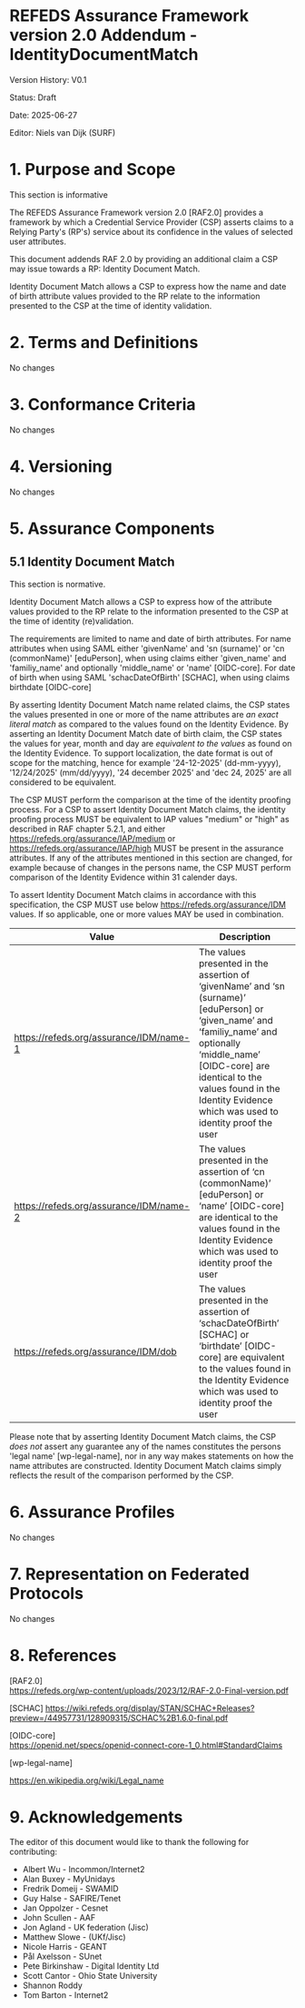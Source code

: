 # REFEDS Assurance Framework version 2.0 Addendum - IdentityDocumentMatch

Version History: V0.1

Status: Draft

Date: 2025-06-27

Editor: Niels van Dijk (SURF)

# 1. Purpose and Scope

This section is informative

The REFEDS Assurance Framework version 2.0 \[RAF2.0\] provides a
framework by which a Credential Service Provider (CSP) asserts claims to
a Relying Party's (RP\'s) service about its confidence in the values of
selected user attributes.

This document addends RAF 2.0 by providing an additional claim a CSP may
issue towards a RP: Identity Document Match.

Identity Document Match allows a CSP to express how the name and date of
birth attribute values provided to the RP relate to the information
presented to the CSP at the time of identity validation.

# 2. Terms and Definitions

No changes

# 3. Conformance Criteria

No changes

# 4. Versioning

No changes

# 5. Assurance Components

## 5.1 Identity Document Match

This section is normative.

Identity Document Match allows a CSP to express how of the attribute
values provided to the RP relate to the information presented to the CSP
at the time of identity (re)validation.

The requirements are limited to name and date of birth attributes. For
name attributes when using SAML either 'givenName' and 'sn (surname)' or
'cn (commonName)' \[eduPerson\], when using claims either 'given_name'
and 'familiy_name' and optionally 'middle_name' or 'name' \[OIDC-core\].
For date of birth when using SAML 'schacDateOfBirth' \[SCHAC\], when
using claims birthdate \[OIDC-core\]

By asserting Identity Document Match name related claims, the CSP states
the values presented in one or more of the name attributes are *an exact
literal match* as compared to the values found on the Identity
Evidence.
By asserting an Identity Document Match date of birth claim, the CSP
states the values for year, month and day are *equivalent to the values*
as found on the Identity Evidence. To support localization, the date
format is out of scope for the matching, hence for example '24-12-2025'
(dd-mm-yyyy), '12/24/2025' (mm/dd/yyyy), '24 december 2025' and 'dec 24,
2025' are all considered to be equivalent.

The CSP MUST perform the comparison at the time of the identity proofing
process. For a CSP to assert Identity Document Match claims, the
identity proofing process MUST be equivalent to IAP values "medium" or
"high" as described in RAF chapter 5.2.1, and either
https://refeds.org/assurance/IAP/medium or
https://refeds.org/assurance/IAP/high MUST be present in the assurance
attributes.
If any of the attributes mentioned in this section are changed, for
example because of changes in the persons name, the CSP MUST perform
comparison of the Identity Evidence within 31 calender days.

To assert Identity Document Match claims in accordance with this
specification, the CSP MUST use below <https://refeds.org/assurance/IDM>
values. If so applicable, one or more values MAY be used in combination.

| Value                                     | Description                      |
|-------------------------------------------|----------------------------------|
| https://refeds.org/assurance/IDM/name-1   | The values presented in the assertion of ‘givenName’ and ‘sn (surname)’ [eduPerson] or ‘given_name’  and ‘familiy_name’ and optionally ‘middle_name’ [OIDC-core] are identical to the values found in the  Identity Evidence which was used to identity proof the user |
| https://refeds.org/assurance/IDM/name-2   | The values presented in the assertion of ‘cn (commonName)’ [eduPerson] or ‘name’ [OIDC-core] are identical to the values found in the  Identity Evidence which was used to identity proof the user |
| https://refeds.org/assurance/IDM/dob | The values presented in the assertion of ‘schacDateOfBirth’ [SCHAC] or ‘birthdate’ [OIDC-core] are equivalent to the values found in the Identity Evidence which was used to identity proof the user |

Please note that by asserting Identity Document Match claims, the CSP
*does not* assert any guarantee any of the names constitutes the persons
'legal name' \[wp-legal-name\], nor in any way makes statements on how
the name attributes are constructed. Identity Document Match claims
simply reflects the result of the comparison performed by the CSP.

# 6. Assurance Profiles

No changes

# 7. Representation on Federated Protocols

No changes

# 8. References

\[RAF2.0\]\
<https://refeds.org/wp-content/uploads/2023/12/RAF-2.0-Final-version.pdf>

\[SCHAC\]
<https://wiki.refeds.org/display/STAN/SCHAC+Releases?preview=/44957731/128909315/SCHAC%2B1.6.0-final.pdf>

\[OIDC-core\]\
<https://openid.net/specs/openid-connect-core-1_0.html#StandardClaims>

\[wp-legal-name\]

<https://en.wikipedia.org/wiki/Legal_name>

# 9. Acknowledgements

The editor of this document would like to thank the following for
contributing:

-   Albert Wu - Incommon/Internet2
-   Alan Buxey - MyUnidays
-   Fredrik Domeij - SWAMID
-   Guy Halse - SAFIRE/Tenet
-   Jan Oppolzer - Cesnet
-   John Scullen - AAF
-   Jon Agland - UK federation (Jisc)
-   Matthew Slowe - (UKf/Jisc)
-   Nicole Harris - GEANT
-   Pål Axelsson - SUnet
-   Pete Birkinshaw - Digital Identity Ltd
-   Scott Cantor - Ohio State University
-   Shannon Roddy
-   Tom Barton - Internet2
